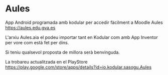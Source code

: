 # Aules
App Android programada amb kodular per accedir fàcilment a Moodle Aules https://aules.edu.gva.es

L'arxiu Aules.aia el podeu importar tant en Kodular com amb App Inventor per vore com està fet per dins.

Si teniu qualsevol proposta de millora serà benvinguda.

La trobareu actualitzada en el PlayStore https://play.google.com/store/apps/details?id=io.kodular.sasogu.Aules
